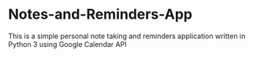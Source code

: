 # Notes-and-Reminders-App
This is a simple personal note taking and reminders application written in Python 3 using Google Calendar API
